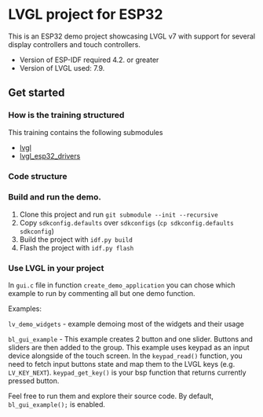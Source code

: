 # LVGL project for ESP32

This is an ESP32 demo project showcasing LVGL v7 with support for several display controllers and touch controllers.

- Version of ESP-IDF required 4.2. or greater
- Version of LVGL used: 7.9.


## Get started

### How is the training structured
This training contains the following submodules
- [lvgl](https://github.com/lvgl/lvgl)
- [lvgl_esp32_drivers](https://github.com/lvgl/lvgl_esp32_drivers)

### Code structure

### Build and run the demo.

1. Clone this project and run `git submodule --init --recursive`
1. Copy `sdkconfig.defaults` over `sdkconfigs` (`cp sdkconfig.defaults sdkconfig`)
1. Build the project with `idf.py build`
1. Flash the project with `idf.py flash`

### Use LVGL in your project
In `gui.c` file in function `create_demo_application` you can chose which example to run by commenting all but one demo function.

Examples: 

  `lv_demo_widgets` - example demoing most of the widgets and their usage

  `bl_gui_example` - This example creates 2 button and one slider. Buttons and sliders are then added to the group.
This example uses keypad as an input device alongside of the touch screen.
In the `keypad_read()` function, you need to fetch input buttons state and map them to the LVGL keys (e.g. `LV_KEY_NEXT`). 
`keypad_get_key()` is your bsp function that returns currently pressed button.

Feel free to run them and explore their source code. By default, `bl_gui_example();` is enabled.
